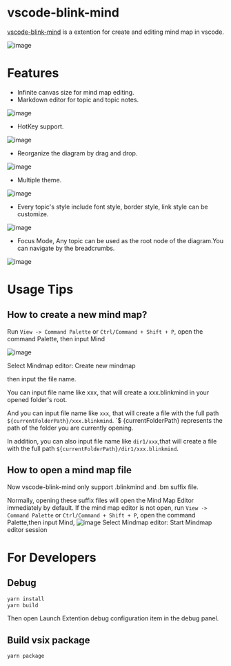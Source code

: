 # vscode-blink-mind

[vscode-blink-mind](https://github.com/awehook/vscode-blink-mind) is a extention for create and editing mind map in vscode.

![image](https://github.com/awehook/images/raw/master/vscode-blink-mind/webpack-mindmap.png)
# Features

- Infinite canvas size for mind map editing.
- Markdown editor for topic and topic notes. 

![image](https://github.com/awehook/images/raw/master/vscode-blink-mind/rich-mark-down-editor.png)
- HotKey support. 

![image](https://github.com/awehook/images/raw/master/blink-mind/hotkey.png)

- Reorganize the diagram by drag and drop. 

![image](https://github.com/awehook/images/raw/master/blink-mind/drag-and-drop.png)
- Multiple theme. 

![image](https://github.com/awehook/images/raw/master/blink-mind/blink-mind-theme.png)
- Every topic's style include font style, border style, link style can be customize. 

![image](https://github.com/awehook/images/raw/master/blink-mind/style-editor.png)
- Focus Mode, Any topic can be used as the root node of the diagram.You can navigate by the breadcrumbs. 

![image](https://github.com/awehook/images/raw/master/blink-mind/focus-mode.png)


# Usage Tips

##  How to create a new mind map?

Run `View -> Command Palette` or `Ctrl/Command + Shift + P`, open the command Palette, then input Mind

![image](https://github.com/awehook/images/raw/master/vscode-blink-mind/create-new-mindmap.png)

Select Mindmap editor: Create new mindmap

then input the file name.

You can input file name like xxx, that will create a xxx.blinkmind in your opened folder's root.

And you can input file name like `xxx`, that will create a file with the full path `${currentFolderPath}/xxx.blinkmind`. `$ {currentFolderPath} represents the path of the folder you are currently opening.

In addition, you can also input file name like `dir1/xxx`,that will create a file with the full path `${currentFolderPath}/dir1/xxx.blinkmind`.

## How to open a mind map file

Now vscode-blink-mind only support .blinkmind and .bm suffix file.

Normally, opening these suffix files will open the Mind Map Editor immediately by default. If the mind map editor is not open, run `View -> Command Palette` or `Ctrl/Command + Shift + P`, open the command Palette,then input Mind, 
![image](https://github.com/awehook/images/raw/master/vscode-blink-mind/create-new-mindmap.png)
Select Mindmap editor: Start Mindmap editor session

# For Developers
## Debug
```bash
yarn install
yarn build
```
Then open Launch Extention debug configuration item in the debug panel.

## Build vsix package
```
yarn package
```






